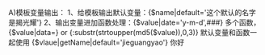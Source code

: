 A)模板变量输出：
    1、给模板输出默认变量：{$name|default='这个默认的名字是揭光耀'}
    2、输出变量进加函数处理：{$value|date='y-m-d',###}
       多个函数，{$value|data=} or {:substr(strtoupper(md5($value)),0,3)}
       默认变量和函数一起使用 {$vlaue|getName|default='jieguangyao'}
	   你好